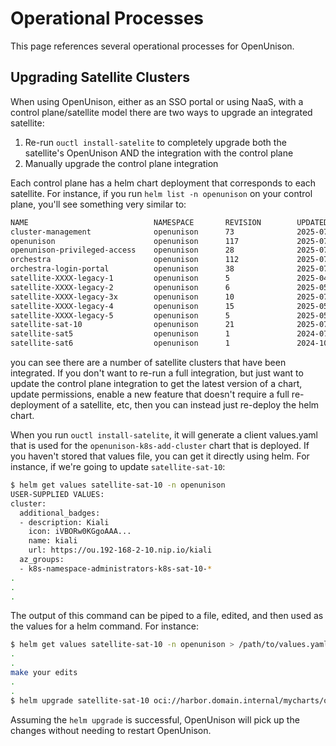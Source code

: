 # Operational Processes

This page references several operational processes for OpenUnison.

## Upgrading Satellite Clusters

When using OpenUnison, either as an SSO portal or using NaaS, with a control plane/satellite model there are two ways to upgrade an integrated satellite:

1. Re-run `ouctl install-satelite` to completely upgrade both the satellite's OpenUnison AND the integration with the control plane
2. Manually upgrade the control plane integration

Each control plane has a helm chart deployment that corresponds to each satellite.  For instance, if you run `helm list -n openunison` on your control plane, you'll see something very similar to:


```sh
NAME                            NAMESPACE       REVISION        UPDATED                                 STATUS          CHART                                           APP VERSION
cluster-management              openunison      73              2025-07-28 14:17:35.930717 -0400 EDT    deployed        openunison-k8s-cluster-management-3.0.56        1.0.42     
openunison                      openunison      117             2025-07-28 14:16:25.645271 -0400 EDT    deployed        openunison-operator-3.0.16                      1.0.42     
openunison-privileged-access    openunison      28              2025-07-28 14:17:46.858205 -0400 EDT    deployed        openunison-privileged-access-1.0.1              1.0.42     
orchestra                       openunison      112             2025-07-28 14:16:27.081721 -0400 EDT    deployed        orchestra-3.1.15                                1.0.42     
orchestra-login-portal          openunison      38              2025-07-28 14:17:33.39816 -0400 EDT     deployed        orchestra-login-portal-2.3.69                   1.0.42     
satellite-XXXX-legacy-1         openunison      5               2025-04-30 19:48:31.328533193 +0000 UTC deployed        openunison-k8s-add-cluster-1.0.11               1.0.42     
satellite-XXXX-legacy-2         openunison      6               2025-05-01 12:27:41.211731231 +0000 UTC deployed        openunison-k8s-add-cluster-1.0.11               1.0.42     
satellite-XXXX-legacy-3x        openunison      10              2025-07-23 18:12:59.675713458 +0000 UTC deployed        openunison-k8s-add-cluster-1.0.11               1.0.42     
satellite-XXXX-legacy-4         openunison      15              2025-05-01 12:41:33.704882516 +0000 UTC deployed        openunison-k8s-add-cluster-1.0.11               1.0.42     
satellite-XXXX-legacy-5         openunison      5               2025-05-01 12:45:52.793441525 +0000 UTC deployed        openunison-k8s-add-cluster-1.0.11               1.0.42     
satellite-sat-10                openunison      21              2025-07-23 14:15:11.837078 -0400 EDT    deployed        openunison-k8s-add-cluster-1.0.12               1.0.42     
satellite-sat5                  openunison      1               2024-07-24 17:51:53.671426764 +0000 UTC deployed        openunison-k8s-add-cluster-1.0.8                1.0.40     
satellite-sat6                  openunison      1               2024-10-28 12:29:57.470035386 +0000 UTC deployed        openunison-k8s-add-cluster-1.0.9                1.0.41 
```

you can see there are a number of satellite clusters that have been integrated.  If you don't want to re-run a full integration, but just want to update the control plane integration to get the latest version of a chart, update permissions, enable a new feature that doesn't require a full re-deployment of a satellite, etc, then you can instead just re-deploy the helm chart.

When you run `ouctl install-satelite`, it will generate a client values.yaml that is used for the `openunison-k8s-add-cluster` chart that is deployed.  If you haven't stored that values file, you can get it directly using helm.  For instance, if we're going to update `satellite-sat-10`:

```sh
$ helm get values satellite-sat-10 -n openunison
USER-SUPPLIED VALUES:
cluster:
  additional_badges:
  - description: Kiali
    icon: iVBORw0KGgoAAA...
    name: kiali
    url: https://ou.192-168-2-10.nip.io/kiali
  az_groups:
  - k8s-namespace-administrators-k8s-sat-10-*
.
.
.
```

The output of this command can be piped to a file, edited, and then used as the values for a helm command.  For instance:

```sh
$ helm get values satellite-sat-10 -n openunison > /path/to/values.yaml
.
.
make your edits
.
.
$ helm upgrade satellite-sat-10 oci://harbor.domain.internal/mycharts/openunison-k8s-add-cluster --version=1.0.14 -n openunison -f /path/to/values.yaml
```

Assuming the `helm upgrade` is successful, OpenUnison will pick up the changes without needing to restart OpenUnison.
